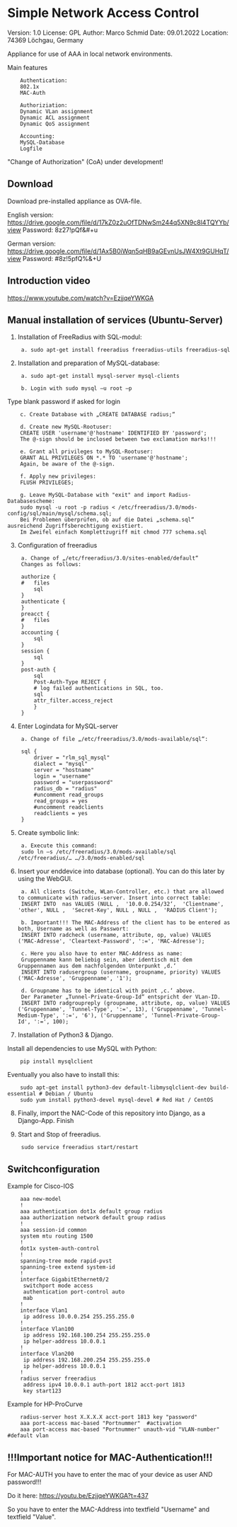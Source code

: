 # Simple Network Access Control

Version:	1.0
License:	GPL
Author:		Marco Schmid
Date: 		09.01.2022
Location:	74369 Löchgau, Germany

Appliance for use of AAA in local network environments.

Main features

		Authentication:
  		802.1x
  		MAC-Auth
  		
  		Authoriziation:
		Dynamic VLan assignment
		Dynamic ACL assignment
		Dynamic QoS assignment

		Accounting:
		MySQL-Database
		Logfile

"Change of Authorization" (CoA) under development!

## Download

Download pre-installed appliance as OVA-file.

English version:
https://drive.google.com/file/d/17kZ0z2uOfTDNwSm244q5XN9c8l4TQYYb/view
Password: 8z27!pQf&#+u

German version:
https://drive.google.com/file/d/1Ax5B0iWqn5qHB9aGEvnUsJW4Xt9GUHqT/view
Password: #8z!5pfQ%&+U

## Introduction video

https://www.youtube.com/watch?v=EzjjqeYWKGA

## Manual installation of services (Ubuntu-Server)

1. Installation of FreeRadius with SQL-modul:

        a. sudo apt-get install freeradius freeradius-utils freeradius-sql

2. Installation and preparation of MySQL-database:

        a. sudo apt-get install mysql-server mysql-clients

        b. Login with sudo mysql –u root –p
Type blank password if asked for login

        c. Create Database with „CREATE DATABASE radius;“

        d. Create new MySQL-Rootuser:
		CREATE USER 'username'@'hostname' IDENTIFIED BY 'password';
		The @-sign should be inclosed between two exclamation marks!!!

        e. Grant all privileges to MySQL-Rootuser:
		GRANT ALL PRIVILEGES ON *.* TO 'username'@'hostname';
		Again, be aware of the @-sign.

        f. Apply new privileges:
		FLUSH PRIVILEGES;

        g. Leave MySQL-Database with "exit" and import Radius-Databasescheme:
		sudo mysql -u root -p radius < /etc/freeradius/3.0/mods-config/sql/main/mysql/schema.sql;
		Bei Problemen überprüfen, ob auf die Datei „schema.sql“ ausreichend Zugriffsberechtigung existiert.
		Im Zweifel einfach Komplettzugriff mit chmod 777 schema.sql


3. Configuration of freeradius

        a. Change of „/etc/freeradius/3.0/sites-enabled/default“
		Changes as follows:

		authorize {
		#   files
		    sql
		}
		authenticate {
		}
		preacct {
		#   files
		}
		accounting {
		    sql
		}
		session {
		    sql
		}
		post-auth {
		    sql
		    Post-Auth-Type REJECT {
		    # log failed authentications in SQL, too.
		    sql
		    attr_filter.access_reject
		    }
		}


4. Enter Logindata for MySQL-server

        a. Change of file „/etc/freeradius/3.0/mods-available/sql“:

		sql {
		    driver = "rlm_sql_mysql"
		    dialect = "mysql"
		    server = "hostname"
		    login = "username"
		    password = "userpassword"
		    radius_db = "radius"
		    #uncomment read_groups
		    read_groups = yes
		    #uncomment readclients
		    readclients = yes
		}





5. Create symbolic link:

        a. Execute this command:
		sudo ln –s /etc/freeradius/3.0/mods-available/sql /etc/freeradius/… …/3.0/mods-enabled/sql



6. Insert your enddevice into database (optional). You can do this later by using the WebGUI.

        a. All clients (Switche, WLan-Controller, etc.) that are allowed to communicate with radius-server. Insert into correct table:
		INSERT INTO  nas VALUES (NULL ,  '10.0.0.254/32‘,  'Clientname', 'other', NULL ,  'Secret-Key', NULL , NULL ,  'RADIUS Client');

        b. Important!!! The MAC-Address of the client has to be entered as both, Username as well as Passwort:
		INSERT INTO radcheck (username, attribute, op, value) VALUES ('MAC-Adresse', 'Cleartext-Password', ':=', 'MAC-Adresse');

        c. Here you also have to enter MAC-Address as name:
		Gruppenname kann beliebig sein, aber identisch mit dem Gruppennamen aus dem nachfolgenden Unterpunkt ‚d.‘
		INSERT INTO radusergroup (username, groupname, priority) VALUES ('MAC-Adresse', 'Gruppenname', '1');

        d. Groupname has to be identical with point ‚c.‘ above.
		Der Parameter „Tunnel-Private-Group-Id“ entspricht der VLan-ID.
		INSERT INTO radgroupreply (groupname, attribute, op, value) VALUES ('Gruppenname', 'Tunnel-Type', ':=', 13), ('Gruppenname', 'Tunnel-Medium-Type', ':=', '6'), ('Gruppenname', 'Tunnel-Private-Group-Id', ':=', 100);


7. Installation of Python3 & Django.

Install all dependencies to use MySQL with Python:
	
		pip install mysqlclient

Eventually you also have to install this:

		sudo apt-get install python3-dev default-libmysqlclient-dev build-essential # Debian / Ubuntu
		sudo yum install python3-devel mysql-devel # Red Hat / CentOS
		
8. Finally, import the NAC-Code of this repository into Django, as a Django-App.
Finish


9. Start and Stop of freeradius.

		sudo service freeradius start/restart
	

## Switchconfiguration

Example for Cisco-IOS

		aaa new-model
		!
		aaa authentication dot1x default group radius
		aaa authorization network default group radius
		!
		aaa session-id common
		system mtu routing 1500
		!
		dot1x system-auth-control
		!
		spanning-tree mode rapid-pvst
		spanning-tree extend system-id
		!
		interface GigabitEthernet0/2
		 switchport mode access
		 authentication port-control auto
		 mab
		!
		interface Vlan1
		 ip address 10.0.0.254 255.255.255.0
		!
		interface Vlan100
		 ip address 192.168.100.254 255.255.255.0
		 ip helper-address 10.0.0.1
		!
		interface Vlan200
		 ip address 192.168.200.254 255.255.255.0
		 ip helper-address 10.0.0.1
		!
		radius server freeradius
		 address ipv4 10.0.0.1 auth-port 1812 acct-port 1813
		 key start123


Example for HP-ProCurve

		radius-server host X.X.X.X acct-port 1813 key "password"
		aaa port-access mac-based "Portnummer"  #activation
		aaa port-access mac-based "Portnummer" unauth-vid "VLAN-number"  #default vlan

## !!!Important notice for MAC-Authentication!!!

For MAC-AUTH you have to enter the mac of your device as user AND password!!!

Do it here: https://youtu.be/EzjjqeYWKGA?t=437

So you have to enter the MAC-Address into textfield "Username" and textfield "Value".
